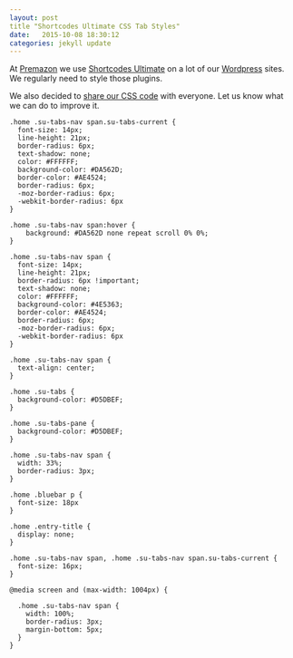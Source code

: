 ```yaml
---
layout: post
title "Shortcodes Ultimate CSS Tab Styles"
date:   2015-10-08 18:30:12
categories: jekyll update
---
```

At [Premazon](http://www.premazon.com) we use [Shortcodes Ultimate](https://wordpress.org/plugins/shortcodes-ultimate/) on a lot of our [Wordpress](https://wordpress.org/) sites. We regularly need to style those plugins.

We also decided to [share our CSS code](https://github.com/art4ur/su_tab_styles) with everyone. Let us know what we can do to improve it.

```
.home .su-tabs-nav span.su-tabs-current {
  font-size: 14px;
  line-height: 21px;
  border-radius: 6px;
  text-shadow: none;
  color: #FFFFFF;
  background-color: #DA562D;
  border-color: #AE4524;
  border-radius: 6px;
  -moz-border-radius: 6px;
  -webkit-border-radius: 6px
}

.home .su-tabs-nav span:hover {
    background: #DA562D none repeat scroll 0% 0%;
}

.home .su-tabs-nav span {
  font-size: 14px;
  line-height: 21px;
  border-radius: 6px !important;
  text-shadow: none;
  color: #FFFFFF;
  background-color: #4E5363;
  border-color: #AE4524;
  border-radius: 6px;
  -moz-border-radius: 6px;
  -webkit-border-radius: 6px
}

.home .su-tabs-nav span {
  text-align: center;
}

.home .su-tabs {
  background-color: #D5DBEF;
}

.home .su-tabs-pane {
  background-color: #D5DBEF;
}

.home .su-tabs-nav span {
  width: 33%;
  border-radius: 3px;
}

.home .bluebar p {
  font-size: 18px
}

.home .entry-title {
  display: none;
}

.home .su-tabs-nav span, .home .su-tabs-nav span.su-tabs-current {
  font-size: 16px;
}

@media screen and (max-width: 1004px) {

  .home .su-tabs-nav span {
    width: 100%;
    border-radius: 3px;
    margin-bottom: 5px;
  }
}
```